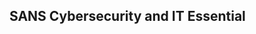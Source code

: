 ## SANS Cybersecurity and IT Essential

[]()
<br></br>
[]()
<br></br>
[]()
<br></br>
[]()
<br></br>
[]()
<br></br>




